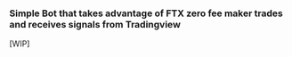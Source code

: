 ### Simple Bot that takes advantage of FTX zero fee maker trades and receives signals from Tradingview

[WIP]
